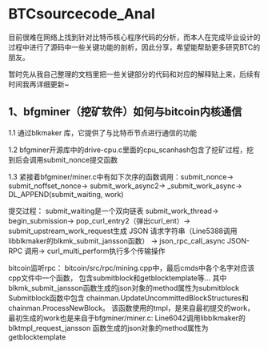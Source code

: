# BTCsourcecode_Anal
目前很难在网络上找到针对比特币核心程序代码的分析，而本人在完成毕业设计的过程中进行了源码中一些关键功能的剖析，因此分享，希望能帮助更多研究BTC的朋友。

暂时先从我自己整理的文档里把一些关键部分的代码和对应的解释贴上来，后续有时间我再详细更新~

## 1、bfgminer（挖矿软件）如何与bitcoin内核通信
1.1 通过blkmaker 库，它提供了与比特币节点进行通信的功能

1.2 bfgminer开源库中的drive-cpu.c里面的cpu_scanhash包含了挖矿过程，挖到后会调用submit_nonce提交函数

1.3 紧接着bfgminer/miner.c中有如下次序的函数调用：submit_nonce-> submit_noffset_nonce-> submit_work_async2-> _submit_work_async-> DL_APPEND(submit_waiting, work)

提交过程：
submit_waiting是一个双向链表
submit_work_thread-> begin_submission-> pop_curl_entry2（弹出curl_ent）-> submit_upstream_work_request生成 JSON 请求字符串（Line5388调用libblkmaker的blkmk_submit_jansson函数） ->
json_rpc_call_async JSON-RPC 调用->
curl_multi_perform执行多个传输操作

bitcoin监听rpc：
bitcoin/src/rpc/mining.cpp中，最后cmds中各个名字对应该cpp文件中一个函数，
包含submitblock和getblocktemplate等...
其中blkmk_submit_jansson函数生成的json对象的method属性为submitblock
Submitblock函数中包含
chainman.UpdateUncommittedBlockStructures和
chainman.ProcessNewBlock。
该函数使用的tmpl，是来自最初提交的work，最初生成的work也是来自于bfgminer/miner.c: Line6042调用libblkmaker的blktmpl_request_jansson
函数生成的json对象的method属性为getblocktemplate
